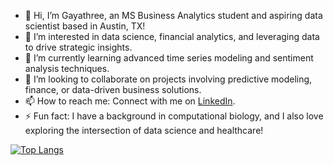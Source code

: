 - 👋 Hi, I’m Gayathree, an MS Business Analytics student and aspiring data scientist based in Austin, TX!
- 👀 I’m interested in data science, financial analytics, and leveraging data to drive strategic insights.
- 🌱 I’m currently learning advanced time series modeling and sentiment analysis techniques.
- 💞️ I’m looking to collaborate on projects involving predictive modeling, finance, or data-driven business solutions.
- 📫 How to reach me: Connect with me on [LinkedIn](https://linkedin.com/in/gayathreegopi).
- ⚡ Fun fact: I have a background in computational biology, and I also love exploring the intersection of data science and healthcare!

[![Top Langs](https://github-readme-stats.vercel.app/api/top-langs/?username=gayathreegopi&layout=compact)](https://github.com/gayathreegopi/github-readme-stats)

<!---
gayathreegopi/gayathreegopi is a ✨ special ✨ repository because its `README.md` (this file) appears on your GitHub profile.
You can click the Preview link to take a look at your changes.
--->
